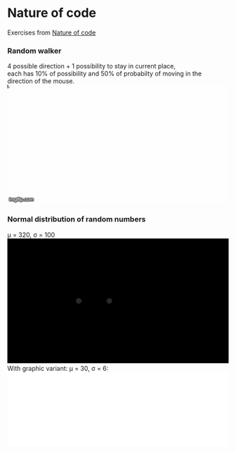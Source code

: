# Nature of code
Exercises from <a href="https://natureofcode.com/">Nature of code</a>
### Random walker<br/>
4 possible direction + 1 possibility to stay in current place,<br/>
each has 10% of possibility and 50% of probabilty of moving in the direction of the mouse.<br/>
![](random_walker/rand_walker.gif)
### Normal distribution of random numbers
&mu; = 320, &sigma; = 100 <br/>
![](normal_distribution_of_random_nums/norm_dist_of_rand_nums.gif)<br/>
With graphic variant: &mu; = 30, &sigma; = 6: <br/>
![](normal_distribution_of_random_nums2/norm_dist_of_rand_nums2.gif)
